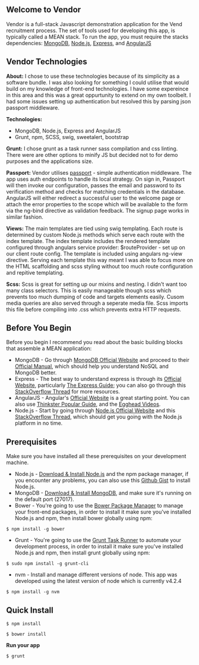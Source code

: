 ## Welcome to Vendor
Vendor is a full-stack Javascript demonstration application for the Vend recruitment process. 
The set of tools used for developing this app, is typically called a MEAN stack. To run the app, you must require
the stacks dependencies: [MongoDB](http://www.mongodb.org/), [Node.js](http://www.nodejs.org/), [Express](http://expressjs.com/), and [AngularJS](http://angularjs.org/)

## Vendor Technologies
**About:**
I chose to use these technologies because of its simplicity as a software bundle. I was also looking for something I could utilise that would build on my knowledge of front-end technologies. I have some expereince in this area and this was a great oppurtunity to extend on my own toolbelt. I had some issues setting up authentication but resolved this by parsing json passport middleware. 

**Technologies:**
* MongoDB, Node.js, Express and AngularJS
* Grunt, npm, SCSS, swig, sweetalert, bootstrap

**Grunt:**
I chose grunt as a task runner sass compilation and css linting. There were are other options to minify JS but decided not to for demo purposes and the applications size. 

**Passport:**
Vendor utilises [passport](http://passportjs.org/) - simple authentication middleware. The app uses auth endpoints to handle its local strategy. On sign in, Passport will then invoke our configuration, passes the email and password to its verification method and checks for matching credentials in the database. AngularJS will either redirect a successful user to the welcome page or attach the error properties to the scope which will be available to the form via the ng-bind directive as validation feedback. The signup page works in similar fashion. 

**Views:**
The main templates are tied using swig templating. Each route is determined by custom Node.js methods which serve each route with the index template. The index template includes the rendered template configured through angulars service provider: $routeProvider - set up on our client route config. The template is included using angulars ng-view directive. Serving each template this way meant I was able to focus more on the HTML scaffolding and scss styling without too much route configuration and repitive templating. 

**Scss:**
Scss is great for setting up our mixins and nesting. I didn't want too many class selectors. This is easily manageable though scss which prevents too much dumping of code and targets elements easily. Cusom media queries are also served through a seperate media file. Scss imports this file before compiling into .css which prevents extra HTTP requests.

## Before You Begin 
Before you begin I recommend you read about the basic building blocks that assemble a MEAN application: 
* MongoDB - Go through [MongoDB Official Website](http://mongodb.org/) and proceed to their [Official Manual](http://docs.mongodb.org/manual/), which should help you understand NoSQL and MongoDB better.
* Express - The best way to understand express is through its [Official Website](http://expressjs.com/), particularly [The Express Guide](http://expressjs.com/guide.html); you can also go through this [StackOverflow Thread](http://stackoverflow.com/questions/8144214/learning-express-for-node-js) for more resources.
* AngularJS - Angular's [Official Website](http://angularjs.org/) is a great starting point. You can also use [Thinkster Popular Guide](http://www.thinkster.io/), and the [Egghead Videos](https://egghead.io/).
* Node.js - Start by going through [Node.js Official Website](http://nodejs.org/) and this [StackOverflow Thread](http://stackoverflow.com/questions/2353818/how-do-i-get-started-with-node-js), which should get you going with the Node.js platform in no time.

## Prerequisites
Make sure you have installed all these prerequisites on your development machine.
* Node.js - [Download & Install Node.js](http://www.nodejs.org/download/) and the npm package manager, if you encounter any problems, you can also use this [Github Gist](https://gist.github.com/isaacs/579814) to install Node.js.
* MongoDB - [Download & Install MongoDB](http://www.mongodb.org/downloads), and make sure it's running on the default port (27017).
* Bower - You're going to use the [Bower Package Manager](http://bower.io/) to manage your front-end packages, in order to install it make sure you've installed Node.js and npm, then install bower globally using npm:

```
$ npm install -g bower
```

* Grunt - You're going to use the [Grunt Task Runner](http://gruntjs.com/) to automate your development process, in order to install it make sure you've installed Node.js and npm, then install grunt globally using npm:

```
$ sudo npm install -g grunt-cli
```

* nvm - Install and manage different versions of node. This app was developed using the latest version of node
which is currently v4.2.4

```
$ npm install -g nvm
```

## Quick Install
```
$ npm install
```
```
$ bower install
```
**Run your app**
```
$ grunt
```










